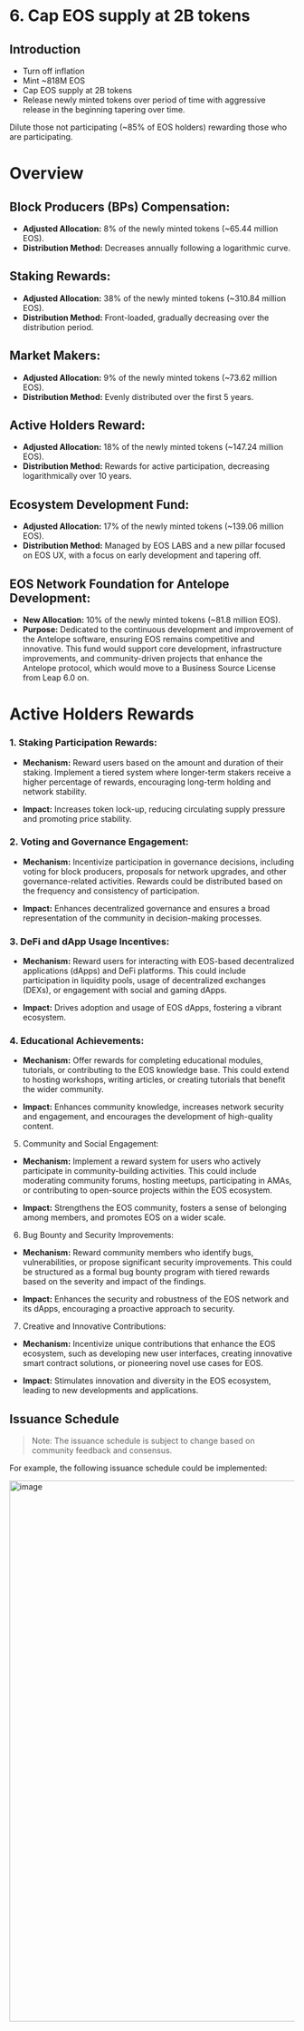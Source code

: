 # 6. Cap EOS supply at 2B tokens

## Introduction

- Turn off inflation
- Mint ~818M EOS
- Cap EOS supply at 2B tokens
- Release newly minted tokens over period of time with aggressive release in the beginning tapering over time.

Dilute those not participating (~85% of EOS holders) rewarding those who are participating.

# Overview

## Block Producers (BPs) Compensation:

- **Adjusted Allocation:** 8% of the newly minted tokens (~65.44 million EOS).
- **Distribution Method:** Decreases annually following a logarithmic curve.

## Staking Rewards:

- **Adjusted Allocation:** 38% of the newly minted tokens (~310.84 million EOS).
- **Distribution Method:** Front-loaded, gradually decreasing over the distribution period.

## Market Makers:

- **Adjusted Allocation:** 9% of the newly minted tokens (~73.62 million EOS).
- **Distribution Method:** Evenly distributed over the first 5 years.

## Active Holders Reward:

- **Adjusted Allocation:** 18% of the newly minted tokens (~147.24 million EOS).
- **Distribution Method:** Rewards for active participation, decreasing logarithmically over 10 years.

## Ecosystem Development Fund:

- **Adjusted Allocation:** 17% of the newly minted tokens (~139.06 million EOS).
- **Distribution Method:** Managed by EOS LABS and a new pillar focused on EOS UX, with a focus on early development and tapering off.

## EOS Network Foundation for Antelope Development:

- **New Allocation:** 10% of the newly minted tokens (~81.8 million EOS).
- **Purpose:** Dedicated to the continuous development and improvement of the Antelope software, ensuring EOS remains competitive and innovative. This fund would support core development, infrastructure improvements, and community-driven projects that enhance the Antelope protocol, which would move to a Business Source License from Leap 6.0 on.

# Active Holders Rewards

### 1. Staking Participation Rewards:

- **Mechanism:** Reward users based on the amount and duration of their staking. Implement a tiered system where longer-term stakers receive a higher percentage of rewards, encouraging long-term holding and network stability.

- **Impact:** Increases token lock-up, reducing circulating supply pressure and promoting price stability.

### 2. Voting and Governance Engagement:

- **Mechanism:** Incentivize participation in governance decisions, including voting for block producers, proposals for network upgrades, and other governance-related activities. Rewards could be distributed based on the frequency and consistency of participation.

- **Impact:** Enhances decentralized governance and ensures a broad representation of the community in decision-making processes.

### 3. DeFi and dApp Usage Incentives:

- **Mechanism:** Reward users for interacting with EOS-based decentralized applications (dApps) and DeFi platforms. This could include participation in liquidity pools, usage of decentralized exchanges (DEXs), or engagement with social and gaming dApps.

- **Impact:** Drives adoption and usage of EOS dApps, fostering a vibrant ecosystem.


### 4. Educational Achievements:

- **Mechanism:** Offer rewards for completing educational modules, tutorials, or contributing to the EOS knowledge base. This could extend to hosting workshops, writing articles, or creating tutorials that benefit the wider community.

- **Impact:** Enhances community knowledge, increases network security and engagement, and encourages the development of high-quality content.


5. Community and Social Engagement:

- **Mechanism:** Implement a reward system for users who actively participate in community-building activities. This could include moderating community forums, hosting meetups, participating in AMAs, or contributing to open-source projects within the EOS ecosystem.

- **Impact:** Strengthens the EOS community, fosters a sense of belonging among members, and promotes EOS on a wider scale.


6. Bug Bounty and Security Improvements:

- **Mechanism:** Reward community members who identify bugs, vulnerabilities, or propose significant security improvements. This could be structured as a formal bug bounty program with tiered rewards based on the severity and impact of the findings.

- **Impact:** Enhances the security and robustness of the EOS network and its dApps, encouraging a proactive approach to security.


7. Creative and Innovative Contributions:

- **Mechanism:** Incentivize unique contributions that enhance the EOS ecosystem, such as developing new user interfaces, creating innovative smart contract solutions, or pioneering novel use cases for EOS.

- **Impact:** Stimulates innovation and diversity in the EOS ecosystem, leading to new developments and applications.

## Issuance Schedule

> Note: The issuance schedule is subject to change based on community feedback and consensus.

For example, the following issuance schedule could be implemented:

<img width="954" alt="image" src="https://github.com/EOS-Nation/eos-network-resources/assets/550895/b64fe750-d392-4122-ad15-d86539f3277c">

